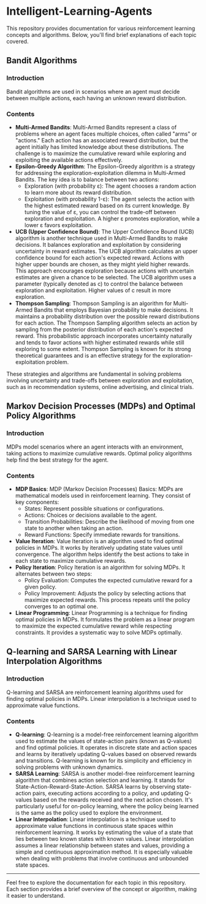 # Intelligent-Learning-Agents

This repository provides documentation for various reinforcement learning concepts and algorithms. Below, you'll find brief explanations of each topic covered.

## Bandit Algorithms

### Introduction

Bandit algorithms are used in scenarios where an agent must decide between multiple actions, each having an unknown reward distribution. 
### Contents

- **Multi-Armed Bandits**: Multi-Armed Bandits represent a class of problems where an agent faces multiple choices, often called "arms" or "actions." Each action has an associated reward distribution, but the agent initially has limited knowledge about these distributions. The challenge is to maximize the cumulative reward while exploring and exploiting the available actions effectively.
- **Epsilon-Greedy Algorithm**: The Epsilon-Greedy algorithm is a strategy for addressing the exploration-exploitation dilemma in Multi-Armed Bandits. The key idea is to balance between two actions:
  - Exploration (with probability ε): The agent chooses a random action to learn more about its reward distribution.
  - Exploitation (with probability 1-ε): The agent selects the action with the highest estimated reward based on its current knowledge.
  By tuning the value of ε, you can control the trade-off between exploration and exploitation. A higher ε promotes exploration, while a lower ε favors exploitation.
- **UCB (Upper Confidence Bound)**: The Upper Confidence Bound (UCB) algorithm is another technique used in Multi-Armed Bandits to make decisions. It balances exploration and exploitation by considering uncertainty in reward estimates.
  The UCB algorithm calculates an upper confidence bound for each action's expected reward. Actions with higher upper bounds are chosen, as they might yield higher rewards. This approach encourages exploration because actions with uncertain estimates are given a chance to be selected.
  The UCB algorithm uses a parameter (typically denoted as c) to control the balance between exploration and exploitation. Higher values of c result in more exploration.
- **Thompson Sampling**: Thompson Sampling is an algorithm for Multi-Armed Bandits that employs Bayesian probability to make decisions. It maintains a probability distribution over the possible reward distributions for each action.
  The Thompson Sampling algorithm selects an action by sampling from the posterior distribution of each action's expected reward. This probabilistic approach incorporates uncertainty naturally and tends to favor actions with higher estimated rewards while still exploring to some extent.
  Thompson Sampling is known for its strong theoretical guarantees and is an effective strategy for the exploration-exploitation problem.

These strategies and algorithms are fundamental in solving problems involving uncertainty and trade-offs between exploration and exploitation, such as in recommendation systems, online advertising, and clinical trials.

## Markov Decision Processes (MDPs) and Optimal Policy Algorithms

### Introduction

MDPs model scenarios where an agent interacts with an environment, taking actions to maximize cumulative rewards. Optimal policy algorithms help find the best strategy for the agent.

### Contents

- **MDP Basics**: MDP (Markov Decision Processes) Basics:
  MDPs are mathematical models used in reinforcement learning. They consist of key components:
  - States: Represent possible situations or configurations.
  - Actions: Choices or decisions available to the agent.
  - Transition Probabilities: Describe the likelihood of moving from one state to another when taking an action.
  - Reward Functions: Specify immediate rewards for transitions.
- **Value Iteration**: Value Iteration is an algorithm used to find optimal policies in MDPs. It works by iteratively updating state values until convergence. The algorithm helps identify the best actions to take in each state to maximize cumulative rewards.
- **Policy Iteration**: Policy Iteration is an algorithm for solving MDPs. It alternates between two steps:
  - Policy Evaluation: Computes the expected cumulative reward for a given policy.
  - Policy Improvement: Adjusts the policy by selecting actions that maximize expected rewards. This process repeats until the policy converges to an optimal one.
- **Linear Programming**: Linear Programming is a technique for finding optimal policies in MDPs. It formulates the problem as a linear program to maximize the expected cumulative reward while respecting constraints. It provides a systematic way to solve MDPs optimally.

## Q-learning and SARSA Learning with Linear Interpolation Algorithms

### Introduction

Q-learning and SARSA are reinforcement learning algorithms used for finding optimal policies in MDPs. Linear interpolation is a technique used to approximate value functions.

### Contents

- **Q-learning**: Q-learning is a model-free reinforcement learning algorithm used to estimate the values of state-action pairs (known as Q-values) and find optimal policies. It operates in discrete state and action spaces and learns by iteratively updating Q-values based on observed rewards and transitions. Q-learning is known for its simplicity and efficiency in solving problems with unknown dynamics.
- **SARSA Learning**: SARSA is another model-free reinforcement learning algorithm that combines action selection and learning. It stands for State-Action-Reward-State-Action. SARSA learns by observing state-action pairs, executing actions according to a policy, and updating Q-values based on the rewards received and the next action chosen. It's particularly useful for on-policy learning, where the policy being learned is the same as the policy used to explore the environment.
- **Linear Interpolation**: Linear interpolation is a technique used to approximate value functions in continuous state spaces within reinforcement learning. It works by estimating the value of a state that lies between two known states with known values. Linear interpolation assumes a linear relationship between states and values, providing a simple and continuous approximation method. It is especially valuable when dealing with problems that involve continuous and unbounded state spaces.

---

Feel free to explore the documentation for each topic in this repository. Each section provides a brief overview of the concept or algorithm, making it easier to understand.

